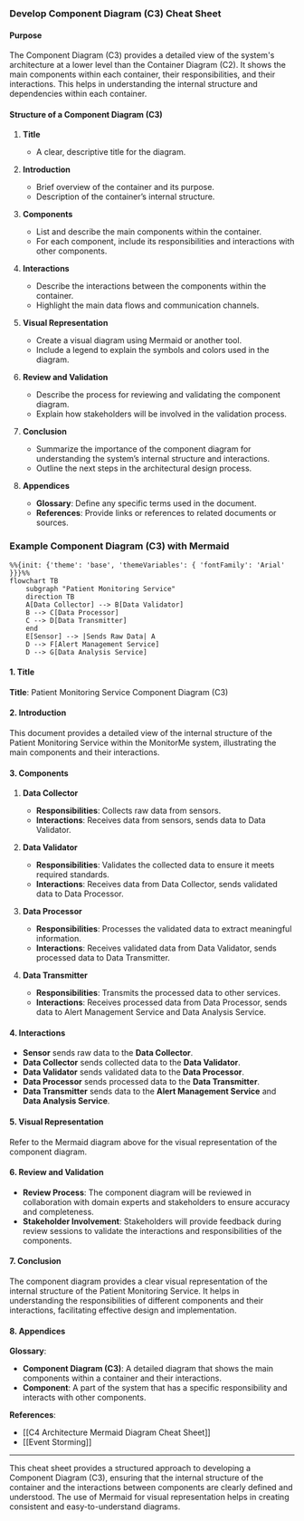 ### Develop Component Diagram (C3) Cheat Sheet

#### **Purpose**
The Component Diagram (C3) provides a detailed view of the system's architecture at a lower level than the Container Diagram (C2). It shows the main components within each container, their responsibilities, and their interactions. This helps in understanding the internal structure and dependencies within each container.

#### **Structure of a Component Diagram (C3)**

1. **Title**
   - A clear, descriptive title for the diagram.

2. **Introduction**
   - Brief overview of the container and its purpose.
   - Description of the container’s internal structure.

3. **Components**
   - List and describe the main components within the container.
   - For each component, include its responsibilities and interactions with other components.

4. **Interactions**
   - Describe the interactions between the components within the container.
   - Highlight the main data flows and communication channels.

5. **Visual Representation**
   - Create a visual diagram using Mermaid or another tool.
   - Include a legend to explain the symbols and colors used in the diagram.

6. **Review and Validation**
   - Describe the process for reviewing and validating the component diagram.
   - Explain how stakeholders will be involved in the validation process.

7. **Conclusion**
   - Summarize the importance of the component diagram for understanding the system’s internal structure and interactions.
   - Outline the next steps in the architectural design process.

8. **Appendices**
   - **Glossary**: Define any specific terms used in the document.
   - **References**: Provide links or references to related documents or sources.

### Example Component Diagram (C3) with Mermaid

```mermaid
%%{init: {'theme': 'base', 'themeVariables': { 'fontFamily': 'Arial' }}}%%
flowchart TB
    subgraph "Patient Monitoring Service"
    direction TB
    A[Data Collector] --> B[Data Validator]
    B --> C[Data Processor]
    C --> D[Data Transmitter]
    end
    E[Sensor] --> |Sends Raw Data| A
    D --> F[Alert Management Service]
    D --> G[Data Analysis Service]
```

#### 1. Title

**Title**: Patient Monitoring Service Component Diagram (C3)

#### 2. Introduction

This document provides a detailed view of the internal structure of the Patient Monitoring Service within the MonitorMe system, illustrating the main components and their interactions.

#### 3. Components

1. **Data Collector**
   - **Responsibilities**: Collects raw data from sensors.
   - **Interactions**: Receives data from sensors, sends data to Data Validator.

2. **Data Validator**
   - **Responsibilities**: Validates the collected data to ensure it meets required standards.
   - **Interactions**: Receives data from Data Collector, sends validated data to Data Processor.

3. **Data Processor**
   - **Responsibilities**: Processes the validated data to extract meaningful information.
   - **Interactions**: Receives validated data from Data Validator, sends processed data to Data Transmitter.

4. **Data Transmitter**
   - **Responsibilities**: Transmits the processed data to other services.
   - **Interactions**: Receives processed data from Data Processor, sends data to Alert Management Service and Data Analysis Service.

#### 4. Interactions

- **Sensor** sends raw data to the **Data Collector**.
- **Data Collector** sends collected data to the **Data Validator**.
- **Data Validator** sends validated data to the **Data Processor**.
- **Data Processor** sends processed data to the **Data Transmitter**.
- **Data Transmitter** sends data to the **Alert Management Service** and **Data Analysis Service**.

#### 5. Visual Representation

Refer to the Mermaid diagram above for the visual representation of the component diagram.

#### 6. Review and Validation

- **Review Process**: The component diagram will be reviewed in collaboration with domain experts and stakeholders to ensure accuracy and completeness.
- **Stakeholder Involvement**: Stakeholders will provide feedback during review sessions to validate the interactions and responsibilities of the components.

#### 7. Conclusion

The component diagram provides a clear visual representation of the internal structure of the Patient Monitoring Service. It helps in understanding the responsibilities of different components and their interactions, facilitating effective design and implementation.

#### 8. Appendices

**Glossary**:
- **Component Diagram (C3)**: A detailed diagram that shows the main components within a container and their interactions.
- **Component**: A part of the system that has a specific responsibility and interacts with other components.

**References**:
- [[C4 Architecture Mermaid Diagram Cheat Sheet]]
- [[Event Storming]]

---

This cheat sheet provides a structured approach to developing a Component Diagram (C3), ensuring that the internal structure of the container and the interactions between components are clearly defined and understood. The use of Mermaid for visual representation helps in creating consistent and easy-to-understand diagrams.
